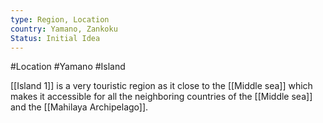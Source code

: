 ```yaml
---
type: Region, Location
country: Yamano, Zankoku
Status: Initial Idea
---
```


#Location #Yamano #Island

[[Island 1]] is a very touristic region as it close to the [[Middle sea]] which makes it accessible for all the neighboring countries of the [[Middle sea]] and the [[Mahilaya Archipelago]]. 

